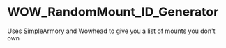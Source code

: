 # WOW_RandomMount_ID_Generator
Uses SimpleArmory and Wowhead to give you a list of mounts you don't own
